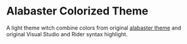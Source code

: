 # Alabaster Colorized Theme

A light theme witch combine colors from original [alabaster theme](https://github.com/tonsky/vscode-theme-alabaster) and original Visual Studio and Rider syntax highlight.

  
